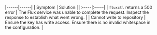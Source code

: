 |------|------|
| Symptom | Solution |
|:-----|:-----|
| `fluxctl` returns a 500 error | The Flux service was unable to complete the request. Inspect the response to establish what went wrong. |
| Cannot write to repository | Ensure the key has write access. Ensure there is no invalid whitespace in the configuration. |
